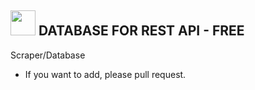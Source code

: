 ## <img height="40" src="https://raw.githubusercontent.com/nxvall/nime.gif"/> DATABASE FOR REST API - FREE
   Scraper/Database
- If you want to add, please pull request.